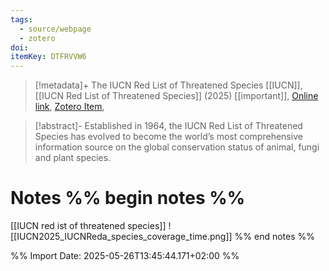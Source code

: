 ```yaml
---
tags:
  - source/webpage
  - zotero
doi: 
itemKey: DTFRVVW6
---
```

>[!metadata]+
> The IUCN Red List of Threatened Species
> [[IUCN]], 
> [[IUCN Red List of Threatened Species]] (2025)
> [[important]], 
> [Online link](https://www.iucnredlist.org/en), [Zotero Item](zotero://select/library/items/DTFRVVW6), 

>[!abstract]-
>Established in 1964, the IUCN Red List of Threatened Species has evolved to become the world’s most comprehensive information source on the global conservation status of animal, fungi and plant species.

# Notes %% begin notes %%
[[IUCN red ist of threatened species]]
![[IUCN2025_IUCNReda_species_coverage_time.png]]
%% end notes %%




%% Import Date: 2025-05-26T13:45:44.171+02:00 %%
